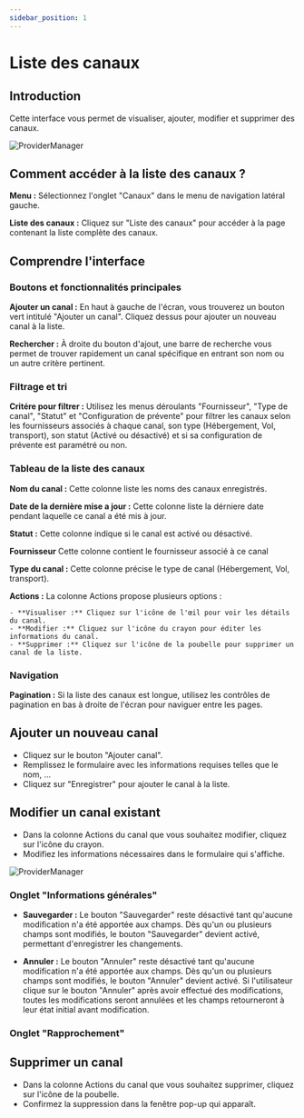 ```yaml
---
sidebar_position: 1
---
```


# Liste des canaux



## Introduction

Cette interface vous permet de visualiser, ajouter, modifier et supprimer des canaux.

![ProviderManager](/img/PM/liste_canaux.png)

## Comment accéder à la liste des canaux ?

**Menu :** Sélectionnez l'onglet "Canaux" dans le menu de navigation latéral gauche.

**Liste des canaux :** Cliquez sur "Liste des canaux" pour accéder à la page contenant la liste complète des canaux.

## Comprendre l'interface

### Boutons et fonctionnalités principales 

**Ajouter un canal :** En haut à gauche de l'écran, vous trouverez un bouton vert intitulé "Ajouter un canal". Cliquez dessus pour ajouter un nouveau canal à la liste.

**Rechercher :** À droite du bouton d'ajout, une barre de recherche vous permet de trouver rapidement un canal spécifique en entrant son nom ou un autre critère pertinent.

### Filtrage et tri

**Critére pour filtrer :** Utilisez les menus déroulants "Fournisseur", "Type de canal", "Statut" et "Configuration de prévente" pour filtrer les canaux selon les fournisseurs associés à chaque canal, son type (Hébergement, Vol, transport), son statut (Activé ou désactivé) et si sa configuration de prévente est paramétré ou non.

### Tableau de la liste des canaux


**Nom du canal :** Cette colonne liste les noms des canaux enregistrés.

**Date de la dernière mise a jour :** Cette colonne liste la dérniere date pendant laquelle ce canal a été mis à jour.

**Statut :** Cette colonne indique si le canal est activé ou désactivé.

**Fournisseur** Cette colonne contient le fournisseur associé à ce canal

**Type du canal :** Cette colonne précise le type de canal (Hébergement, Vol, transport).


**Actions :** La colonne Actions propose plusieurs options :

    - **Visualiser :** Cliquez sur l'icône de l'œil pour voir les détails du canal.
    - **Modifier :** Cliquez sur l'icône du crayon pour éditer les informations du canal.
    - **Supprimer :** Cliquez sur l'icône de la poubelle pour supprimer un canal de la liste.

### Navigation

**Pagination :** Si la liste des canaux est longue, utilisez les contrôles de pagination en bas à droite de l'écran pour naviguer entre les pages.

## Ajouter un nouveau canal

- Cliquez sur le bouton "Ajouter canal".
- Remplissez le formulaire avec les informations requises telles que le nom, ...
- Cliquez sur "Enregistrer" pour ajouter le canal à la liste.

## Modifier un canal existant

- Dans la colonne Actions du canal que vous souhaitez modifier, cliquez sur l'icône du crayon.
- Modifiez les informations nécessaires dans le formulaire qui s'affiche.

![ProviderManager](/img/PM/edit_fournisseur.png)

### Onglet "Informations générales"

- **Sauvegarder :** Le bouton "Sauvegarder" reste désactivé tant qu'aucune modification n'a été apportée aux champs.
Dès qu'un ou plusieurs champs sont modifiés, le bouton "Sauvegarder" devient activé, permettant d'enregistrer les changements.

- **Annuler :** Le bouton "Annuler" reste désactivé tant qu'aucune modification n'a été apportée aux champs.
Dès qu'un ou plusieurs champs sont modifiés, le bouton "Annuler" devient activé.
Si l'utilisateur clique sur le bouton "Annuler" après avoir effectué des modifications, toutes les modifications seront annulées et les champs retourneront à leur état initial avant modification.

### Onglet "Rapprochement"


## Supprimer un canal

- Dans la colonne Actions du canal que vous souhaitez supprimer, cliquez sur l'icône de la poubelle.
- Confirmez la suppression dans la fenêtre pop-up qui apparaît.
